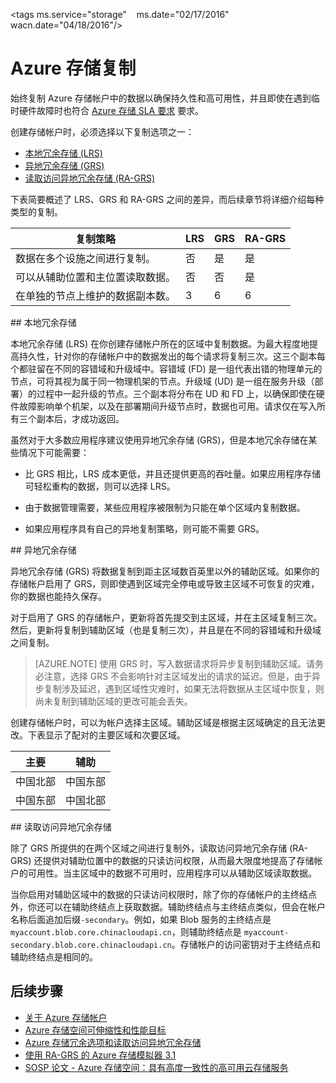 
<properties 
  pageTitle="Azure 存储复制 | Azure" 
  description="复制 Azure 存储帐户中的数据以实现持久性和高可用性。复制选项包括本地冗余存储 (LRS)、异地冗余存储 (GRS) 和读取访问异地冗余存储 (RA-GRS)。" 
  services="storage" 
  documentationCenter="" 
  authors="tamram" 
  manager="adinah" 
  editor=""/>

<tags 
  ms.service="storage" 
  ms.date="02/17/2016" 
  wacn.date="04/18/2016"/>

# Azure 存储复制

始终复制 Azure 存储帐户中的数据以确保持久性和高可用性，并且即使在遇到临时硬件故障时也符合 [Azure 存储 SLA 要求](/support/sla/storage) 要求。

创建存储帐户时，必须选择以下复制选项之一：

- [本地冗余存储 (LRS)](#locally-redundant-storage)
- [异地冗余存储 (GRS)](#geo-redundant-storage)
- [读取访问异地冗余存储 (RA-GRS)](#read-access-geo-redundant-storage)

下表简要概述了 LRS、GRS 和 RA-GRS 之间的差异，而后续章节将详细介绍每种类型的复制。


|复制策略|LRS|GRS|RA-GRS 
|--------------------|---|---|------
|数据在多个设施之间进行复制。|否|是|是|
|可以从辅助位置和主位置读取数据。|否|否|是
|在单独的节点上维护的数据副本数。|3|6|6


##<a id="locally-redundant-storage"></a> 本地冗余存储

本地冗余存储 (LRS) 在你创建存储帐户所在的区域中复制数据。为最大程度地提高持久性，针对你的存储帐户中的数据发出的每个请求将复制三次。这三个副本每个都驻留在不同的容错域和升级域中。容错域 (FD) 是一组代表出错的物理单元的节点，可将其视为属于同一物理机架的节点。升级域 (UD) 是一组在服务升级（部署）的过程中一起升级的节点。三个副本将分布在 UD 和 FD 上，以确保即使在硬件故障影响单个机架，以及在部署期间升级节点时，数据也可用。请求仅在写入所有三个副本后，才成功返回。

虽然对于大多数应用程序建议使用异地冗余存储 (GRS)，但是本地冗余存储在某些情况下可能需要：

- 比 GRS 相比，LRS 成本更低，并且还提供更高的吞吐量。如果应用程序存储可轻松重构的数据，则可以选择 LRS。

- 由于数据管理需要，某些应用程序被限制为只能在单个区域内复制数据。

- 如果应用程序具有自己的异地复制策略，则可能不需要 GRS。

##<a id="geo-redundant-storage"></a> 异地冗余存储 

异地冗余存储 (GRS) 将数据复制到距主区域数百英里以外的辅助区域。如果你的存储帐户启用了 GRS，则即使遇到区域完全停电或导致主区域不可恢复的灾难，你的数据也能持久保存。

对于启用了 GRS 的存储帐户，更新将首先提交到主区域，并在主区域复制三次。然后，更新将复制到辅助区域（也是复制三次），并且是在不同的容错域和升级域之间复制。


> [AZURE.NOTE] 使用 GRS 时，写入数据请求将异步复制到辅助区域。请务必注意，选择 GRS 不会影响针对主区域发出的请求的延迟。但是，由于异步复制涉及延迟，遇到区域性灾难时，如果无法将数据从主区域中恢复，则尚未复制到辅助区域的更改可能会丢失。

创建存储帐户时，可以为帐户选择主区域。辅助区域是根据主区域确定的且无法更改。下表显示了配对的主要区域和次要区域。

|主要 |辅助
| ---------------   |----------------
|中国北部 |中国东部
|中国东部 |中国北部
 
##<a id="read-access-geo-redundant-storage"></a> 读取访问异地冗余存储

除了 GRS 所提供的在两个区域之间进行复制外，读取访问异地冗余存储 (RA-GRS) 还提供对辅助位置中的数据的只读访问权限，从而最大限度地提高了存储帐户的可用性。当主区域中的数据不可用时，应用程序可以从辅助区域读取数据。

当你启用对辅助区域中的数据的只读访问权限时，除了你的存储帐户的主终结点外，你还可以在辅助终结点上获取数据。辅助终结点与主终结点类似，但会在帐户名称后面追加后缀`-secondary`。例如，如果 Blob 服务的主终结点是  `myaccount.blob.core.chinacloudapi.cn`，则辅助终结点是  `myaccount-secondary.blob.core.chinacloudapi.cn`。存储帐户的访问密钥对于主终结点和辅助终结点是相同的。

## 后续步骤

- [关于 Azure 存储帐户](/documentation/articles/storage-create-storage-account)
- [Azure 存储空间可伸缩性和性能目标](/documentation/articles/storage-scalability-targets) 
- [Azure 存储冗余选项和读取访问异地冗余存储](http://blogs.msdn.com/b/windowsazurestorage/archive/2013/12/11/introducing-read-access-geo-replicated-storage-ra-grs-for-windows-azure-storage.aspx)  
- [使用 RA-GRS 的  Azure 存储模拟器 3.1](http://blogs.msdn.com/b/windowsazurestorage/archive/2014/05/08/microsoft-azure-storage-emulator-3-1-with-ra-grs.aspx)
- [SOSP 论文 - Azure 存储空间：具有高度一致性的高可用云存储服务](http://blogs.msdn.com/b/windowsazurestorage/archive/2011/11/20/windows-azure-storage-a-highly-available-cloud-storage-service-with-strong-consistency.aspx)  
 
<!---HONumber=Mooncake_0411_2016-->